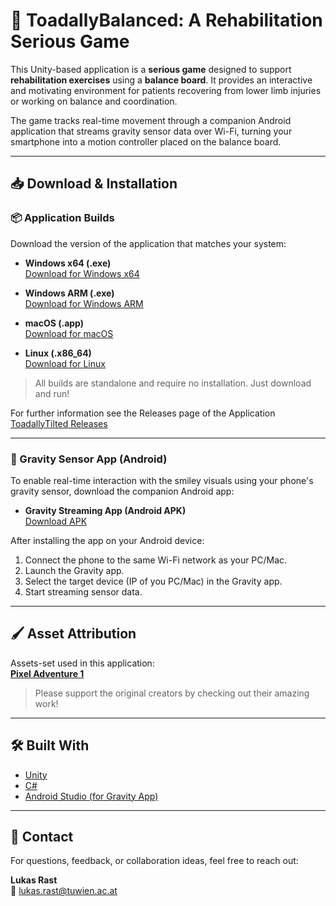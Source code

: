 # 🐸 ToadallyBalanced: A Rehabilitation Serious Game

This Unity-based application is a **serious game** designed to support **rehabilitation exercises** using a **balance board**. It provides an interactive and motivating environment for patients recovering from lower limb injuries or working on balance and coordination.

The game tracks real-time movement through a companion Android application that streams gravity sensor data over Wi-Fi, turning your smartphone into a motion controller placed on the balance board.

---

## 📥 Download & Installation

### 📦 Application Builds

Download the version of the application that matches your system:

- **Windows x64 (.exe)**  
  [Download for Windows x64](https://github.com/Rasakul13/ToadallyTilted/releases/download/v1.0.0/ToadallyTilted_Windows_x64.zip)

- **Windows ARM (.exe)**  
  [Download for Windows ARM](https://github.com/Rasakul13/ToadallyTilted/releases/download/v1.0.0/ToadallyTilted_Windows_ARM.zip)

- **macOS (.app)**  
  [Download for macOS](https://github.com/Rasakul13/ToadallyTilted/releases/download/v1.0.0/ToadallyTilted_macOS.zip)

- **Linux (.x86_64)**  
  [Download for Linux](https://github.com/Rasakul13/ToadallyTilted/releases/download/v1.0.0/ToadallyTilted_Linux.zip)

> All builds are standalone and require no installation. Just download and run!

For further information see the Releases page of the Application [ToadallyTilted Releases](https://github.com/Rasakul13/ToadallyTilted/releases/tag/v1.0.0)

---

### 📱 Gravity Sensor App (Android)

To enable real-time interaction with the smiley visuals using your phone's gravity sensor, download the companion Android app:

- **Gravity Streaming App (Android APK)**  
  [Download APK](https://github.com/Rasakul13/Gravity-App/releases/tag/v1.0.0)

After installing the app on your Android device:

1. Connect the phone to the same Wi-Fi network as your PC/Mac.
2. Launch the Gravity app.
3. Select the target device (IP of you PC/Mac) in the Gravity app.
4. Start streaming sensor data.

---

## 🖌️ Asset Attribution

Assets-set used in this application:  
**[Pixel Adventure 1](https://assetstore.unity.com/packages/2d/characters/pixel-adventure-1-155360)**

> Please support the original creators by checking out their amazing work!

---

## 🛠️ Built With

- [Unity](https://unity.com/)
- [C#](https://docs.microsoft.com/en-us/dotnet/csharp/)
- [Android Studio (for Gravity App)](https://developer.android.com/studio)

---

## 💬 Contact

For questions, feedback, or collaboration ideas, feel free to reach out:

**Lukas Rast**  
📧 lukas.rast@tuwien.ac.at  
